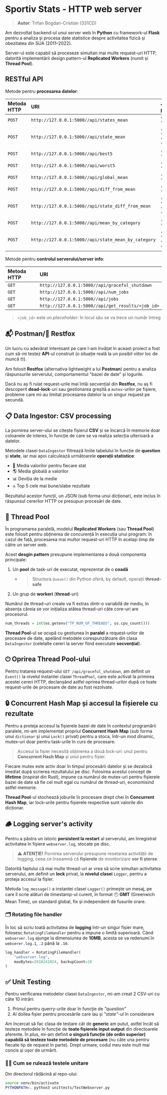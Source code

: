 # Sportiv Stats - HTTP web server

> **Autor**: Trifan Bogdan-Cristian (331CD)

Am dezvoltat backend-ul unui server web în **Python** cu framework-ul **Flask**
pentru a analiza și procesa date statistice
despre activitatea fizică și obezitatea din SUA (2011–2022).

Server-ul este capabil să proceseze simultan mai multe request-uri HTTP,
datorită implementării design pattern-ul **Replicated Workers** (numit și **Thread Pool**).

## RESTful API

Metode pentru **procesarea datelor**:

| Metoda HTTP | URI | JSON payload |
| :--- | :--- | :--- |
| `POST` | `http://127.0.0.1:5000//api/states_mean` | `{"question": "..."}` |
| `POST` | `http://127.0.0.1:5000//api/state_mean` | `{"question": "...", "state": "..."}` |
| `POST` | `http://127.0.0.1:5000//api/best5` | `{"question": "..."}` |
| `POST` | `http://127.0.0.1:5000//api/worst5` | `{"question": "..."}` |
| `POST` | `http://127.0.0.1:5000//api/global_mean` | `{"question": "..."}` |
| `POST` | `http://127.0.0.1:5000//api/diff_from_mean` | `{"question": "..."}` |
| `POST` | `http://127.0.0.1:5000//api/state_diff_from_mean` | `{"question": "...", "state": "..."}` |
| `POST` | `http://127.0.0.1:5000//api/mean_by_category` | `{"question": "..."}` |
| `POST` | `http://127.0.0.1:5000//api/state_mean_by_category` | `{"question": "...", "state": "..."}` |

Metode pentru **controlul serverului/server info**:

| Metoda HTTP | URI |
| :--- | :--- |
| `GET` | `http://127.0.0.1:5000//api/graceful_shutdown` |
| `GET` | `http://127.0.0.1:5000//api/num_jobs` |
| `GET` | `http://127.0.0.1:5000//api/jobs` |
| `GET` | `http://127.0.0.1:5000//api/get_results/<job_id>` |

> `<job_id>` este un *placeholder*: în locul său se va trece un număr întreg

## 📬 Postman/🦊 Restfox

Un lucru cu adevărat interesant pe care l-am învățat în aceast proiect
a fost cum să-mi testez **API**-ul construit
(o situație reală la un posibil viitor loc de muncă 🤓).

Am folosit **Restfox** (alternativa lightweight a lui **Postman**)
pentru a analiza răspunsurile serverului, comportamentul "bazei de date" și logurile.

Dacă nu aș fi rulat request-urile mai întâi secvențial din **Restfox**,
nu aș fi descoperit **dead-lock**-uri sau gestionarea greșită a `mutex`-urilor pe fișiere,
probleme care mi-au limitat procesarea datelor la un singur request pe secundă.

## 📋 Data Ingestor: CSV processing

La pornirea server-ului se citește fișierul **CSV**
și se încarcă în memorie doar coloanele de interes,
în funcție de care se va realiza selecția ulterioară a datelor.

Metodele clasei `DataIngestor`
filtrează liniile tabelului în funcție de **question** și **state**,
iar mai apoi calculează următoarele **operații statistice**:
- 📌 Media valorilor pentru fiecare stat
- 🌎 Media globală a valorilor
- 📊 Deviția de la medie
- 🔝 Top 5 cele mai bune/slabe rezultate


Rezultatul acestor funcții, un JSON (sub forma unui dicționar),
este inclus în răspunsul cererilor HTTP ce presupun procesări de date.


## 🧵 Thread Pool

În programarea paralelă, modelul **Replicated Workers** (sau **Thread Pool**)
este folosit pentru obținerea de concurență în execuția unui program:
în cazul de față, procesarea mai multor request-uri HTTP în același timp de către un server web.

Acest **desgin pattern** presupune implementarea a două componenta principale:
1. Un **pool** de task-uri de executat, reprezentat de o **coadă**
    - > Structura `Queue()` din Python oferă, by default, operații **thread-safe**
2. Un grup de **workeri** (**thread**-uri)

Numărul de thread-uri create va fi extras dintr-o variabilă de mediu,
în absența căreia se vor inițializa atâtea thread-uri câte core-uri are procesorul.

```py
num_threads = int(os.getenv("TP_NUM_OF_THREADS", os.cpu_count()))
```



**Thread Pool**-ul se ocupă cu gestiunea în **paralel** a request-urilor de procesare de date,
apelând metodele corespunzătoare din clasa `DataIngestor`
(celelalte cereri la server fiind executate **secvențial**).

## ⏻  Oprirea Thread Pool-ului

Pentru tratarea request-ului `GET /api/graceful_shutdown`,
am definit un `Event()` la nivelul instantei clasei `ThreadPool`,
care este activat la primirea acestei cereri HTTP,
declanșând astfel oprirea thread-urilor după ce toate request-urile de procesare de date au fost rezolvate.


## 🔒 Concurrent Hash Map și accesul la fișierele cu rezultate

Pentru a proteja accesul la fișierele bazei de date în contextul programării paralele,
mi-am implementat propriul **Concurrent Hash Map** (sub forma unui `dictionar` și unui `Lock()` privat)
pentru a stoca, într-un mod dinamic, mutex-uri doar pentru task-urile în curs de procesare.

> Accesul la fișier necesită obținerea a două lock-uri: unul pentru **Concurrent Hash Map** și unul pentru fișier.

Fiecare mutex este activ doar în timpul procesării datelor și se dezalocă imediat după scrierea rezultatului pe disc.
Folosirea acestui concept de **lifetime** (inspirat din Rust),
impune ca numărul de mutex-uri pentru fișierele bazei de date
să fie cel mult egal cu numărul de thread-uri, economisind astfel memorie.
 
**Thread Pool**-ul stochează joburile în procesare drept chei în **Concurrent Hash Map**,
iar lock-urile pentru fișierele respective sunt valorile din dicționar.

## 🪵 Logging server's activity

Pentru a păstra un istoric **persistent la restart** al serverului,
am înregistrat activitatea în fișiere `webserver.log`, stocate pe disc.

> ⚠️ **ATENȚIE!** Pornirea serverului presupune resetarea activității de logging,
> ceea ce înseamnă că **fișierele** de monitorizare **vor fi șterse**.

Datorită faptului că mai multe thread-uri ar vrea să scrie simultan activitatea serverului,
am definit un **lock** privat, la **nivelul clasei** `Logger`,
pentru a proteja accesul la fișier.

Metoda `log_message()` a instantei clasei `Logger()` primește un mesaj,
pe care îl scrie alături de timestamp-ul curent,
în format 🕚 **GMT** (Greenwich Mean Time), un standard global, fix și independent de fusurile orare.

### 🗂️ Rotating file handler

În loc să scriu toată activitatea de **logging** într-un singur fișier mare,
folosesc `RotatingFileHandler` pentru a impune o limită superioară.
Când `webserver.log` ajunge la dimensiunea de **10MB**, 
acesta se va redenumi în `webserer.log.1`, `.2` până la `.10`.

```py
log_handler = RotatingFileHandler(
    "webserver.log",
    maxBytes=1010241024, backupCount=10
)
```


## ✅ Unit Testing

Pentru verificarea metodelor clasei `DataIngestor`,
mi-am creat 2 CSV-uri cu câte 10 intrări:
1. Primul pentru querry-urile doar în funcție de *"question"*
2. Al doilea fișier pentru procesările care iau și *"state"*-ul în considerare

Am încercat să fac clasa de testare cât de **generic** am putut,
astfel încât să testeze metodele în funcție de **toate fișierele input output** din directoarele aferente.
În plus, mi-am definit **o singură funcție (de ordin superior) capabilă să testeze toate metodele de procesare**
(nu câte una pentru fiecate tip de request în parte).
Drept urmare, codul meu este mult mai concis și ușor de urmărit.

### 👨‍💻 Cum se rulează **testele unitare**

Din directorul rădăcină al repo-ului:
```sh
source venv/bin/activate
PYTHONPATH=. python3 unittests/TestWebserver.py
```